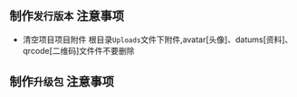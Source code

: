 ## 制作`发行版本` 注意事项
- 清空项目项目附件
根目录`Uploads`文件下附件,avatar[头像]、datums[资料]、qrcode[二维码]文件件不要删除

## 制作`升级包` 注意事项
